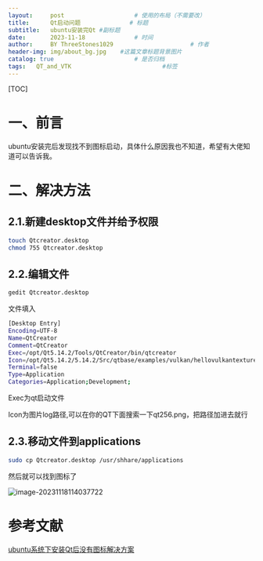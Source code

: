 ```yaml
---
layout:     post   				    # 使用的布局（不需要改）
title:      Qt启动问题 				# 标题 
subtitle:   ubuntu安装完Qt #副标题
date:       2023-11-18 				# 时间
author:     BY ThreeStones1029 						# 作者
header-img: img/about_bg.jpg 	#这篇文章标题背景图片
catalog: true 						# 是否归档
tags:	QT_and_VTK							#标签
---
```


[TOC]

# 一、前言

ubuntu安装完后发现找不到图标启动，具体什么原因我也不知道，希望有大佬知道可以告诉我。

# 二、解决方法

## 2.1.新建desktop文件并给予权限

~~~bash
touch Qtcreator.desktop
chmod 755 Qtcreator.desktop
~~~

## 2.2.编辑文件

~~~bash
gedit Qtcreator.desktop
~~~

文件填入

~~~bash
[Desktop Entry]
Encoding=UTF-8
Name=QtCreator
Comment=QtCreator
Exec=/opt/Qt5.14.2/Tools/QtCreator/bin/qtcreator
Icon=/opt/Qt5.14.2/5.14.2/Src/qtbase/examples/vulkan/hellovulkantexture/qt256.png
Terminal=false
Type=Application
Categories=Application;Development;
~~~

Exec为qt启动文件

Icon为图片log路径,可以在你的QT下面搜索一下qt256.png，把路径加进去就行

## 2.3.移动文件到applications

~~~bash
sudo cp Qtcreator.desktop /usr/shhare/applications
~~~

然后就可以找到图标了

![image-20231118114037722](https://cdn.jsdelivr.net/gh/ThreeStones1029/blogimages/img/image-20231118114037722.png)

# 参考文献

[ubuntu系统下安装Qt后没有图标解决方案](https://heqingchun.blog.csdn.net/article/details/132580896?spm=1001.2101.3001.6650.5&utm_medium=distribute.pc_relevant.none-task-blog-2%7Edefault%7ECTRLIST%7ERate-5-132580896-blog-88077216.235%5Ev38%5Epc_relevant_default_base&depth_1-utm_source=distribute.pc_relevant.none-task-blog-2%7Edefault%7ECTRLIST%7ERate-5-132580896-blog-88077216.235%5Ev38%5Epc_relevant_default_base&utm_relevant_index=9)

